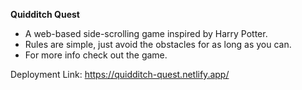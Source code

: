 **Quidditch Quest**
- A web-based side-scrolling game inspired by Harry Potter.
- Rules are simple, just avoid the obstacles for as long as you can.
- For more info check out the game.

Deployment Link: https://quidditch-quest.netlify.app/
